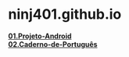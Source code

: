 # ninj401.github.io

<a href="https://ninj401.github.io/Projeto-Android/" target="_blank"><strong>01.Projeto-Android</strong></a> <br>
<a href="#"><strong>02.Caderno-de-Português</strong></a>
